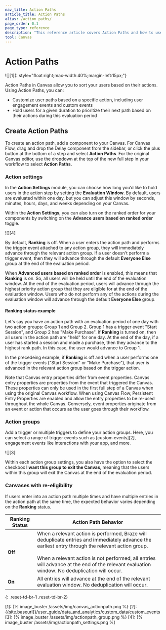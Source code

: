 ```yaml
---
nav_title: Action Paths 
article_title: Action Paths 
alias: /action_paths/
page_order: 0.1
page_type: reference
description: "This reference article covers Action Paths and how to use them in your Canvases."
tool: Canvas
---
```


# Action Paths 

![][1]{: style="float:right;max-width:40%;margin-left:15px;"}

Action Paths in Canvas allow you to sort your users based on their actions. Using Action Paths, you can: 
 
* Customize user paths based on a specific action, including user engagement events and custom events
* Hold users for a given duration to prioritize their next path based on their actions during this evaluation period

## Create Action Paths

To create an action path, add a component to your Canvas. For Canvas Flow, drag and drop the Delay component from the sidebar, or click the <i class="fas fa-plus-circle"></i> plus button at the bottom of a step and select **Action Paths**. For the original Canvas editor, use the dropdown at the top of the new full step in your workflow to select **Action Paths**.

### Action settings

In the **Action Settings** module, you can choose how long you’d like to hold users in the action step by setting the **Evaluation Window**. By default, users are evaluated within one day, but you can adjust this window by seconds, minutes, hours, days, and weeks depending on your Canvas.

Within the **Action Settings**, you can also turn on the ranked order for your components by switching on the **Advance users based on ranked order** toggle.

![][4]

By default, **Ranking** is off. When a user enters the action path and performs the trigger event attached to any action group, they will immediately advance through the relevant action group. If a user doesn't perform a trigger event, then they will advance through the default **Everyone Else** group at the end of the evaluation period.

When **Advanced users based on ranked order** is enabled, this means that **Ranking** is on. So, all users will be held until the end of the evaluation window. At the end of the evaluation period, users will advance through the highest priority action group that they are eligible for at the end of the evaluation window. Users who do not perform any of the actions during the evaluation window will advance through the default **Everyone Else** group.

#### Ranking status example

Let's say you have an action path with an evaluation period of one day with two action groups: Group 1 and Group 2. Group 1 has a trigger event "Start Session", and Group 2 has "Make Purchase". If **Ranking** is turned on, then all users in the action path are "held" for one day. At the end of the day, if a user has started a session and made a purchase, then they advance to the highest rank path. In this case, the user would advance to Group 1. 

In the precedeing example, if **Ranking** is off and when a user performs one of the trigger events ("Start Session" or "Make Purchase"), that user is advanced in the relevant action group based on the trigger action.

Note that Canvas entry properties differ from event properties. Canvas entry properties are properties from the event that triggered the Canvas. These properties can only be used in the first full step of a Canvas when using the original Canvas workflow. When using Canvas Flow, Persistent Entry Properties are enabled and allow the entry properties to be re-used throughout the whole Canvas. Conversely, event properties originate from an event or action that occurs as the user goes through their workflow.

### Action groups

Add a trigger or multiple triggers to define your action groups. Here, you can select a range of trigger events such as [custom events][2], engagement events like interactions with your app, and more.

![][3]

Within each action group settings, you also have the option to select the checkbox **I want this group to exit the Canvas**, meaning that the users within this group will exit the Canvas at the end of the evaluation period.

### Canvases with re-eligibility

If users enter into an action path multiple times and have multiple entries in the action path at the same time, the expected behavior varies depending on the **Ranking** status. 

| Ranking Status | Action Path Behavior |
|---|--------------|
| **Off** | When a relevant action is performed, Braze will deduplicate entries and immediately advance the earliest entry through the relevant action group. <br><br/> When a relevant action is not performed, all entries will advance at the end of the relevant evaluation window. No deduplication will occur. |
| **On** | All entries will advance at the end of the relevant evaluation window. No deduplication will occur. |
{: .reset-td-br-1 .reset-td-br-2}


[1]: {% image_buster /assets/img/canvas_actionpath.png %} 
[2]: {{site.baseurl}}/user_guide/data_and_analytics/custom_data/custom_events
[3]: {% image_buster /assets/img/actionpath_group.png %} 
[4]: {% image_buster /assets/img/actionpath_settings.png %} 
